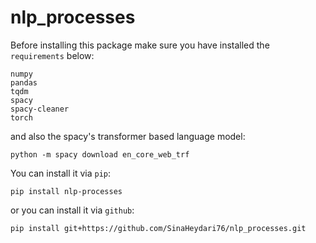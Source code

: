 # nlp_processes

Before installing this package make sure you have installed the `requirements` below:
````
numpy
pandas
tqdm
spacy
spacy-cleaner
torch
````
and also the spacy's transformer based language model:
````
python -m spacy download en_core_web_trf
````

You can install it via `pip`:
````
pip install nlp-processes
````
or you can install it via `github`:
````
pip install git+https://github.com/SinaHeydari76/nlp_processes.git
````
